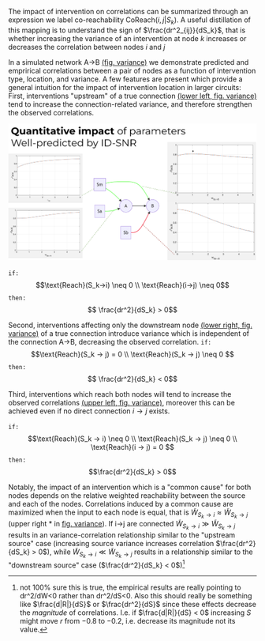<!-- NOTE:
context needed: 
S_k 
-->
<!-- NOTE: 
used to use convention dR/dS to represent change in correlation (R) with respect to source variance (S). For consistency with other sections, changed this to dr^2. 
But this needs verifying. and it might be nice to have a more general notation like D for dependence ... ?
 -->
<!-- TODO:
this section already provides a good walk-through of the figure ... 
perhaps we should be using these indices in the figure itself?
 -->
<!-- TODO: [mechanical] 
turn this section back into "cases" format
- beware, cases might not play nicely with pandoc
-->



The impact of intervention on correlations can be summarized through an expression we label co-reachability $\text{CoReach}(i,j|S_k)$. A useful distillation of this mapping is to understand the sign of $\frac{dr^2_{ij}}{dS_k}$, that is whether increasing the variance of an intervention at node $k$ increases or decreases the correlation between nodes $i$ and $j$

In a simulated network A→B [(fig. variance)](#fig-var) we demonstrate predicted and emprirical correlations between a pair of nodes as a function of intervention type, location, and variance. A few features are present which provide a general intuition for the impact of intervention location in larger circuits: First, interventions "upstream" of a true connection [(lower left, fig. variance)](#fig-var) tend to increase the connection-related variance, and therefore strengthen the observed correlations.

![](/figures/misc_figure_sketches/quant_r2_prediction_common.png)


`if:`
$$\text{Reach}(S_k→i) \neq 0 \\ \text{Reach}(i→j) \neq 0$$
`then:`
$$ \frac{dr^2}{dS_k} > 0$$

Second, interventions affecting only the downstream node [(lower right, fig. variance)](#fig-var) of a true connection introduce variance which is independent of the connection A→B, decreasing the observed correlation.
`if:`
$$\text{Reach}(S_k → j) = 0 \\ \text{Reach}(S_k → j) \neq 0 $$
`then:`
$$ \frac{dr^2}{dS_k} < 0$$

Third, interventions which reach both nodes will tend to increase the observed correlations [(upper left, fig. variance)](#fig-var), moreover this can be achieved even if no direct connection $i→j$ exists.

`if:`
$$\text{Reach}(S_k → i) \neq 0 \\ \text{Reach}(S_k → j) \neq 0 \\ \text{Reach}(i → j) = 0 $$
`then:`
$$\frac{dr^2}{dS_k} > 0$$

Notably, the impact of an intervention which is a "common cause" for both nodes depends on the relative weighted reachability between the source and each of the nodes. Correlations induced by a common cause are maximized when the input to each node is equal, that is $\widetilde{W}_{S_k→i} \approx \widetilde{W}_{S_k→j}$ (upper right * in [fig. variance](#fig-var)). If i→j are connected $\widetilde{W}_{S_k→i} \gg \widetilde{W}_{S_k→j}$ results in an variance-correlation relationship similar to the "upstream source" case (increasing source variance increases correlation $\frac{dr^2}{dS_k} > 0$),
 while $\widetilde{W}_{S_k→i} \ll \widetilde{W}_{S_k→j}$ results in a relationship similar to the "downstream source" case ($\frac{dr^2}{dS_k} < 0$)[^verify_drds]

[^verify_drds]: not 100% sure this is true, the empirical results are really pointing to dr^2/dW<0 rather than dr^2/dS<0. Also this should really be something like $\frac{d|R|}{dS}$ or $\frac{dr^2}{dS}$ since these effects decrease the *magnitude* of correlations. I.e. if $\frac{d|R|}{dS} < 0$ increasing $S$ might move $r$ from $-0.8$ to $-0.2$, i.e. decrease its magnitude not its value.